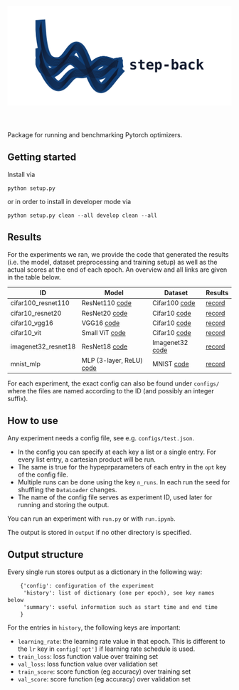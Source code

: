 <h1 align="center">
<img src="data/logo2.svg"
     alt="Step-back logo"
     width="600" />
</h1><br>

Package for running and benchmarking Pytorch optimizers.


## Getting started

Install via 

    python setup.py

or in order to install in developer mode via

    python setup.py clean --all develop clean --all

## Results

For the experiments we ran, we provide the code that generated the results (i.e. the model, dataset preprocessing and training setup) as well as the actual scores at the end of each epoch. An overview and all links are given in the table below.

| ID  | Model  | Dataset  | Results  |  
|-----|--------|----------|----------|
| cifar100_resnet110  | ResNet110 [code](stepback/models/resnet.py)  | Cifar100 [code](stepback/datasets/cifar.py) | [record](stepback/records/cifar100_resnet110.csv)  |   
| cifar10_resnet20  | ResNet20 [code](stepback/models/resnet.py) | Cifar10 [code](stepback/datasets/cifar.py) | [record](stepback/records/cifar10_resnet20.csv)  |   
| cifar10_vgg16  | VGG16 [code](stepback/models/vgg.py) | Cifar10 [code](stepback/datasets/cifar.py) | [record](stepback/records/cifar10_vgg16.csv)  |   
| cifar10_vit  | Small ViT [code](stepback/models/vit/vit.py) | Cifar10 [code](stepback/datasets/cifar.py) | [record](stepback/records/cifar10_vit.csv)  |
| imagenet32_resnet18  | ResNet18 [code](stepback/models/kuangliu_resnet.py) | Imagenet32 [code](stepback/datasets/imagenet32.py) | [record](stepback/records/imagenet32_resnet18.csv)  |   
| mnist_mlp  |  MLP (3-layer, ReLU) [code](stepback/models/basic_models.py) | MNIST [code](stepback/datasets/mnist.py) | [record](stepback/records/mnist_mlp.csv)  |   


For each experiment, the exact config can also be found under `configs/` where the files are named according to the ID (and possibly an integer suffix).


## How to use

Any experiment needs a config file, see e.g. `configs/test.json`.

* In the config you can specify at each key a list or a single entry. For every list entry, a cartesian product will be run.
* The same is true for the hypeprparameters of each entry in the `opt` key of the config file.
* Multiple runs can be done using the key `n_runs`. In each run the seed for shuffling the `DataLoader` changes.
* The name of the config file serves as experiment ID, used later for running and storing the output. 

You can run an experiment with `run.py` or with `run.ipynb`.

The output is stored in `output` if no other directory is specified.


## Output structure

Every single run stores output as a dictionary in the following way:

```
    {'config': configuration of the experiment
     'history': list of dictionary (one per epoch), see key names below
     'summary': useful information such as start time and end time
    } 
```

For the entries in `history`, the following keys are important:

* `learning_rate`: the learning rate value in that epoch. This is different to the `lr` key in `config['opt']` if learning rate schedule is used.
* `train_loss`: loss function value over training set
* `val_loss`: loss function value over validation set
* `train_score`: score function (eg accuracy) over training set
* `val_score`: score function (eg accuracy) over validation set